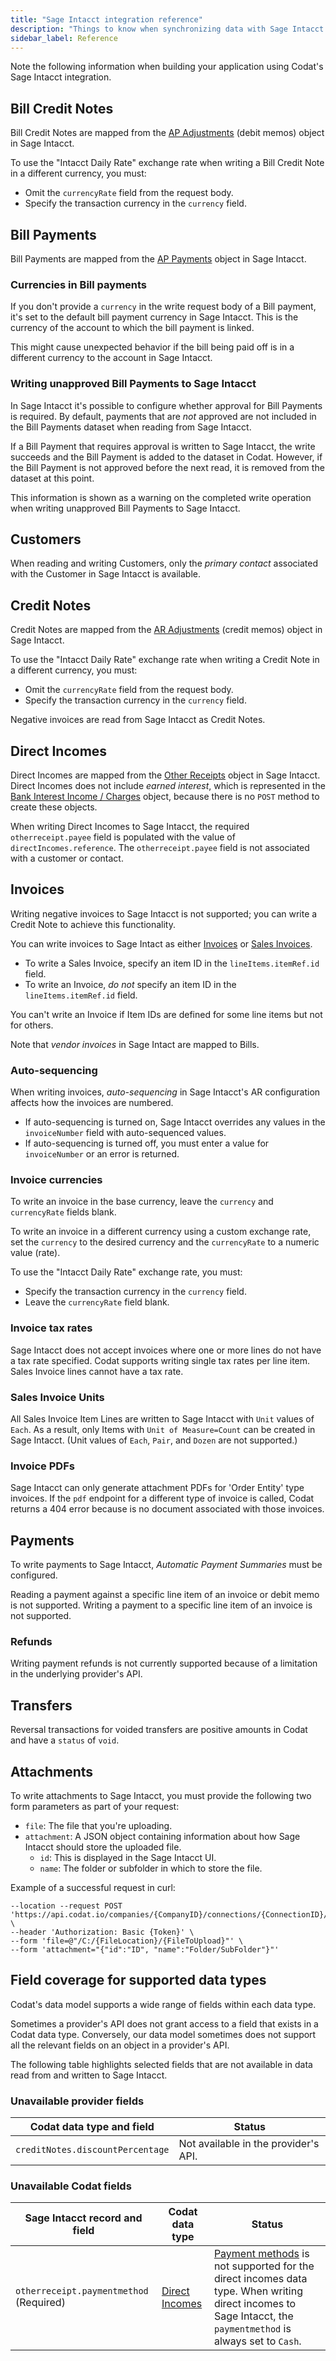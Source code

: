```yaml
---
title: "Sage Intacct integration reference"
description: "Things to know when synchronizing data with Sage Intacct."
sidebar_label: Reference
---
```


Note the following information when building your application using Codat's Sage Intacct integration.

## Bill Credit Notes

Bill Credit Notes are mapped from the [AP Adjustments](https://developer.intacct.com/api/accounts-payable/ap-adjustments/) (debit memos) object in Sage Intacct.

To use the "Intacct Daily Rate" exchange rate when writing a Bill Credit Note in a different currency, you must:

- Omit the `currencyRate` field from the request body.
- Specify the transaction currency in the `currency` field.

## Bill Payments

Bill Payments are mapped from the [AP Payments](https://developer.intacct.com/api/accounts-payable/ap-payments/) object in Sage Intacct.

### Currencies in Bill payments

If you don't provide a `currency` in the write request body of a Bill payment, it's set to the default bill payment currency in Sage Intacct. This is the currency of the account to which the bill payment is linked.

This might cause unexpected behavior if the bill being paid off is in a different currency to the account in Sage Intacct.

### Writing unapproved Bill Payments to Sage Intacct

In Sage Intacct it's possible to configure whether approval for Bill Payments is required. By default, payments that are _not_ approved are not included in the Bill Payments dataset when reading from Sage Intacct.

If a Bill Payment that requires approval is written to Sage Intacct, the write succeeds and the Bill Payment is added to the dataset in Codat. However, if the Bill Payment is not approved before the next read, it is removed from the dataset at this point.

This information is shown as a warning on the completed write operation when writing unapproved Bill Payments to Sage Intacct.

## Customers

When reading and writing Customers, only the _primary contact_ associated with the Customer in Sage Intacct is available.

## Credit Notes

Credit Notes are mapped from the [AR Adjustments](https://developer.intacct.com/api/accounts-receivable/ar-adjustments/) (credit memos) object in Sage Intacct.

To use the "Intacct Daily Rate" exchange rate when writing a Credit Note in a different currency, you must:

- Omit the `currencyRate` field from the request body.
- Specify the transaction currency in the `currency` field.

Negative invoices are read from Sage Intacct as Credit Notes.

## Direct Incomes

Direct Incomes are mapped from the [Other Receipts](https://developer.intacct.com/api/cash-management/other-receipts/#create-other-receipt-legacy) object in Sage Intacct. Direct Incomes does not include _earned interest_, which is represented in the [Bank Interest Income / Charges](https://developer.intacct.com/api/cash-management/bank-interest-charges/) object, because there is no `POST` method to create these objects.

When writing Direct Incomes to Sage Intacct, the required `otherreceipt.payee` field is populated with the value of `directIncomes.reference`. The `otherreceipt.payee` field is not associated with a customer or contact.

## Invoices

Writing negative invoices to Sage Intacct is not supported; you can write a Credit Note to achieve this functionality.

You can write invoices to Sage Intact as either [Invoices](https://developer.intacct.com/api/accounts-receivable/invoices/#create-invoice-legacy) or [Sales Invoices](https://developer.intacct.com/api/order-entry/order-entry-transactions/#create-order-entry-transaction-legacy).

- To write a Sales Invoice, specify an item ID in the `lineItems.itemRef.id` field.
- To write an Invoice, _do not_ specify an item ID in the `lineItems.itemRef.id` field.

You can't write an Invoice if Item IDs are defined for some line items but not for others.

Note that _vendor invoices_ in Sage Intact are mapped to Bills.

### Auto-sequencing

When writing invoices, _auto-sequencing_ in Sage Intacct's AR configuration affects how the invoices are numbered.

- If auto-sequencing is turned on, Sage Intacct overrides any values in the `invoiceNumber` field with auto-sequenced values.
- If auto-sequencing is turned off, you must enter a value for `invoiceNumber` or an error is returned.

### Invoice currencies

To write an invoice in the base currency, leave the `currency` and `currencyRate` fields blank.

To write an invoice in a different currency using a custom exchange rate, set the `currency` to the desired currency and the `currencyRate` to a numeric value (rate).

To use the "Intacct Daily Rate" exchange rate, you must:

- Specify the transaction currency in the `currency` field.
- Leave the `currencyRate` field blank.

### Invoice tax rates

Sage Intacct does not accept invoices where one or more lines do not have a tax rate specified. Codat supports writing single tax rates per line item. Sales Invoice lines cannot have a tax rate.

### Sales Invoice Units

All Sales Invoice Item Lines are written to Sage Intacct with `Unit` values of `Each`. As a result, only Items with `Unit of Measure=Count` can be created in Sage Intacct. (Unit values of `Each`, `Pair`, and `Dozen` are not supported.)

### Invoice PDFs

Sage Intacct can only generate attachment PDFs for 'Order Entity' type invoices. If the `pdf` endpoint for a different type of invoice is called, Codat returns a 404 error because is no document associated with those invoices.

## Payments

To write payments to Sage Intacct, _Automatic Payment Summaries_ must be configured.

Reading a payment against a specific line item of an invoice or debit memo is not supported. Writing a payment to a specific line item of an invoice is not supported.

### Refunds

Writing payment refunds is not currently supported because of a limitation in the underlying provider's API.

## Transfers

Reversal transactions for voided transfers are positive amounts in Codat and have a `status` of `void`.

## Attachments

To write attachments to Sage Intacct, you must provide the following two form parameters as part of your request:

- `file`: The file that you're uploading.
- `attachment`: A JSON object containing information about how Sage Intacct should store the uploaded file.
  - `id`: This is displayed in the Sage Intacct UI.
  - `name`: The folder or subfolder in which to store the file.

Example of a successful request in curl:

```curl
--location --request POST 'https://api.codat.io/companies/{CompanyID}/connections/{ConnectionID}/push/directCosts/{DirectCostId}/attachment' \
--header 'Authorization: Basic {Token}' \
--form 'file=@"/C:/{FileLocation}/{FileToUpload}"' \
--form 'attachment="{"id":"ID", "name":"Folder/SubFolder"}"'
```

## Field coverage for supported data types

Codat's data model supports a wide range of fields within each data type.

Sometimes a provider's API does not grant access to a field that exists in a Codat data type. Conversely, our data model sometimes does not support all the relevant fields on an object in a provider's API.

The following table highlights selected fields that are not available in data read from and written to Sage Intacct.

### Unavailable provider fields

| Codat data type and field        | Status                               |
| -------------------------------- | ------------------------------------ |
| `creditNotes.discountPercentage` | Not available in the provider's API. |

### Unavailable Codat fields

| Sage Intacct record and field           | Codat data type                                  | Status                                                                                                                                                                                          |
| --------------------------------------- | ------------------------------------------------ | ----------------------------------------------------------------------------------------------------------------------------------------------------------------------------------------------- |
| `otherreceipt.paymentmethod` (Required) | [Direct Incomes](/accounting-api#/directincomes) | [Payment methods](/accounting-api#/paymentmethods) is not supported for the direct incomes data type. When writing direct incomes to Sage Intacct, the `paymentmethod` is always set to `Cash`. |
